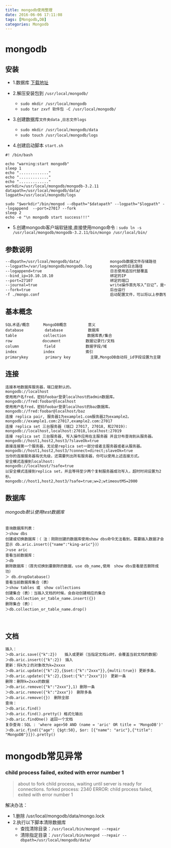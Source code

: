 ```yaml
---
title: mongodb使用整理
date: 2016-06-06 17:11:08
tags: [Mongodb,DB]
categories: Mongodb
---
```


# mongodb

## 安装

* 1.数据库 [下载地址](https://www.mongodb.com/download-center?jmp=nav#community)　

* 2.解压安装包到 `/usr/local/mongodb/`
  * `sudo mkdir /usr/local/mongodb`
  * `sudo tar zxvf 软件包 -C /usr/local/mongodb/`

* 3.创建数据库`文件夹data` ,`日志文件logs`
  * `sudo mkdir /usr/local/mongodb/data`
  * `sudo touch /usr/local/mongodb/logs`

* 4.创建启动脚本 `start.sh`
<!--more-->
```shell
#! /bin/bash

echo "warning:start mongodb"
sleep 1
echo "............."
echo "............."
echo "............."
workdir=/usr/local/mongodb/mongodb-3.2.11
datapath=/usr/local/mongodb/data/
logpath=/usr/local/mongodb/logs

sudo "$workdir"/bin/mongod --dbpath="$datapath" --logpath="$logpath" --logappend  --port=27017 --fork
sleep 2
echo -e "\n mongodb start success!!!"
```

* 5.创建mongodb客户端软链接,直接使用mongo命令 :
`sudo ln -s /usr/local/mongodb/mongodb-3.2.11/bin/mongo /usr/local/bin/`


## 参数说明
```txt          
--dbpath=/usr/lcoal/mongodb/data/             mongodb数据文件存储路径	 
--logpath=/var/log/mongodb/mongodb.log        mongod的日志路径	                   
--logappend=true                              日志使用追加代替覆盖	               
--bind_ip=10.10.10.10                         绑定的IP	                          
--port=27107                                  绑定的端口	                         
--journal=true                                write操作首先写入“日记”，是一个数据安全的设置，具体参考官方文档。	   
--fork=true                                   后台运行           　　　　　　　　　　
-f ./mongo.conf                               启动配置文件，可以将以上参数写入配置文件，通过mongod -f ./mongo.conf启动

```

## 基本概念
  
    SQL术语/概念　　　 MongoDB概念　　      意义
    database　　　　　 database　　　　　　 数据库
    table　　　　　　　collection　　　　 　数据库表/集合
    row　　　　　　　　document　　　　　　 数据记录行/文档
    column　　　　　　 field　　　　　　　　数据字段/域
    index　　　　　　　index　　　　　　　  索引
    primarykey　　　　 primary key　　　　  主键,MongoDB自动将_id字段设置为主键
    
    
## 连接
 
    连接本地数据库服务器，端口是默认的。
    mongodb://localhost
    使用用户名fred，密码foobar登录localhost的admin数据库。
    mongodb://fred:foobar@localhost
    使用用户名fred，密码foobar登录localhost的baz数据库。
    mongodb://fred:foobar@localhost/baz
    连接 replica pair, 服务器1为example1.com服务器2为example2。
    mongodb://example1.com:27017,example2.com:27017
    连接 replica set 三台服务器 (端口 27017, 27018, 和27019):
    mongodb://localhost,localhost:27018,localhost:27019
    连接 replica set 三台服务器, 写入操作应用在主服务器 并且分布查询到从服务器。
    mongodb://host1,host2,host3/?slaveOk=true
    直接连接第一个服务器，无论是replica set一部分或者主服务器或者从服务器。
    mongodb://host1,host2,host3/?connect=direct;slaveOk=true
    当你的连接服务器有优先级，还需要列出所有服务器，你可以使用上述连接方式。
    安全模式连接到localhost:
    mongodb://localhost/?safe=true
    以安全模式连接到replica set，并且等待至少两个复制服务器成功写入，超时时间设置为2秒。
    mongodb://host1,host2,host3/?safe=true;w=2;wtimeoutMS=2000

## 数据库
###### mongodb默认使用test数据库

    查询数据库列表：
    ＞show dbs
    创建或切换数据库：（ 注：刚刚创建的数据库使用show dbs命令无法看到，需要插入数据才会显示 db.aric.insert({"name":"king-aric"})）
    ＞use aric
    查看当前数据库：
    ＞db
    删除数据库：（首先切换到要删除的数据，use db_name,使用　show dbs查看是否删除成功）
    ＞ db.dropDatabase()
    查看当前数据库集合（表）
    ＞show tables 或　show collections
    创建集合（表）：当插入文档的时候，会自动创建相应的集合
    ＞db.collection_or_table_name.insert({})
    删除集合（表）：
    ＞db.collection_or_table_name.drop()
    
## 文档

    插入：
    ＞db.aric.save({"k":2})　　插入或更新（当指定文档id时，会覆盖当前文档的数据）
    ＞db.aric.insert({"k":2})　插入
    更新：将k为２的对象改为k=2xxxx
    ＞db.aric.update({"k":2},{$set:{"k":"2xxx"}},{multi:true}) 更新多条，
    ＞db.aric.update({"k":2},{$set:{"k":"2xxx"}})　更新一条
    删除：删除k=2xxx的数据
    ＞db.aric.remove({"k":"2xxx"},1) 删除一条
    ＞db.aric.remove({"k":"2xxx"})　删除多条
    ＞db.aric.remove({})　删除全部
    查询：
    ＞db.aric.find()
    ＞db.aric.find().pretty() 格式化输出
    ＞db.aric.findOne() 返回一个文档
    复杂查询：SQL : 'where age>50 AND (name = 'aric' OR title = 'MongoDB')'
    ＞db.aric.find({"age": {$gt:50}, $or: [{"name": "aric"},{"title": "MongoDB"}]}).pretty()
    

# mongodb常见异常

### child process failed, exited with error number 1
> about to fork child process, waiting until server is ready for connections.
forked process: 2340
ERROR: child process failed, exited with error number 1

解决办法：
* 1.删除 /usr/local/mongodb/data/mongo.lock
* 2.执行以下脚本清除数据库
  * 查找清除目录：`/usr/local/bin/mongod --repair`
  * 清除指定目录：`/usr/local/bin/mongod --repair --dbpath=/usr/local/mongodb/data/`

